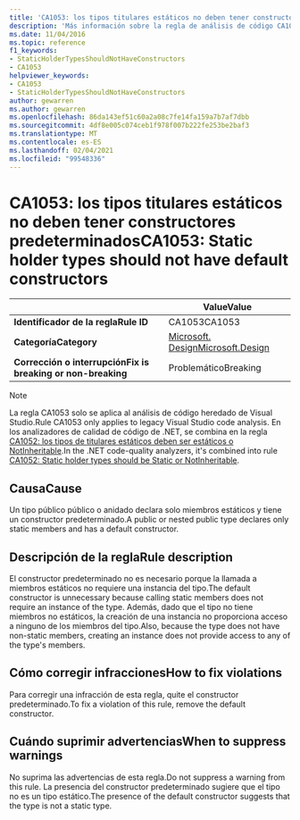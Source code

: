 ```yaml
---
title: 'CA1053: los tipos titulares estáticos no deben tener constructores (análisis de código)'
description: 'Más información sobre la regla de análisis de código CA1053: los tipos de titulares estáticos no deben tener constructores'
ms.date: 11/04/2016
ms.topic: reference
f1_keywords:
- StaticHolderTypesShouldNotHaveConstructors
- CA1053
helpviewer_keywords:
- CA1053
- StaticHolderTypesShouldNotHaveConstructors
author: gewarren
ms.author: gewarren
ms.openlocfilehash: 86da143ef51c60a2a08c7fe14fa159a7b7af7dbb
ms.sourcegitcommit: 4df8e005c074ceb1f978f007b222fe253be2baf3
ms.translationtype: MT
ms.contentlocale: es-ES
ms.lasthandoff: 02/04/2021
ms.locfileid: "99548336"
---
```

# <a name="ca1053-static-holder-types-should-not-have-default-constructors"></a><span data-ttu-id="eeace-103">CA1053: los tipos titulares estáticos no deben tener constructores predeterminados</span><span class="sxs-lookup"><span data-stu-id="eeace-103">CA1053: Static holder types should not have default constructors</span></span>

| | <span data-ttu-id="eeace-104">Value</span><span class="sxs-lookup"><span data-stu-id="eeace-104">Value</span></span> |
|-|-|
| <span data-ttu-id="eeace-105">**Identificador de la regla**</span><span class="sxs-lookup"><span data-stu-id="eeace-105">**Rule ID**</span></span> |<span data-ttu-id="eeace-106">CA1053</span><span class="sxs-lookup"><span data-stu-id="eeace-106">CA1053</span></span>|
| <span data-ttu-id="eeace-107">**Categoría**</span><span class="sxs-lookup"><span data-stu-id="eeace-107">**Category**</span></span> |[<span data-ttu-id="eeace-108">Microsoft. Design</span><span class="sxs-lookup"><span data-stu-id="eeace-108">Microsoft.Design</span></span>](design-warnings.md)|
| <span data-ttu-id="eeace-109">**Corrección o interrupción**</span><span class="sxs-lookup"><span data-stu-id="eeace-109">**Fix is breaking or non-breaking**</span></span> |<span data-ttu-id="eeace-110">Problemático</span><span class="sxs-lookup"><span data-stu-id="eeace-110">Breaking</span></span>|

> [!NOTE]
> <span data-ttu-id="eeace-111">La regla CA1053 solo se aplica al análisis de código heredado de Visual Studio.</span><span class="sxs-lookup"><span data-stu-id="eeace-111">Rule CA1053 only applies to legacy Visual Studio code analysis.</span></span> <span data-ttu-id="eeace-112">En los analizadores de calidad de código de .NET, se combina en la regla [CA1052: los tipos de titulares estáticos deben ser estáticos o NotInheritable](ca1052.md).</span><span class="sxs-lookup"><span data-stu-id="eeace-112">In the .NET code-quality analyzers, it's combined into rule [CA1052: Static holder types should be Static or NotInheritable](ca1052.md).</span></span>

## <a name="cause"></a><span data-ttu-id="eeace-113">Causa</span><span class="sxs-lookup"><span data-stu-id="eeace-113">Cause</span></span>

<span data-ttu-id="eeace-114">Un tipo público público o anidado declara solo miembros estáticos y tiene un constructor predeterminado.</span><span class="sxs-lookup"><span data-stu-id="eeace-114">A public or nested public type declares only static members and has a default constructor.</span></span>

## <a name="rule-description"></a><span data-ttu-id="eeace-115">Descripción de la regla</span><span class="sxs-lookup"><span data-stu-id="eeace-115">Rule description</span></span>

<span data-ttu-id="eeace-116">El constructor predeterminado no es necesario porque la llamada a miembros estáticos no requiere una instancia del tipo.</span><span class="sxs-lookup"><span data-stu-id="eeace-116">The default constructor is unnecessary because calling static members does not require an instance of the type.</span></span> <span data-ttu-id="eeace-117">Además, dado que el tipo no tiene miembros no estáticos, la creación de una instancia no proporciona acceso a ninguno de los miembros del tipo.</span><span class="sxs-lookup"><span data-stu-id="eeace-117">Also, because the type does not have non-static members, creating an instance does not provide access to any of the type's members.</span></span>

## <a name="how-to-fix-violations"></a><span data-ttu-id="eeace-118">Cómo corregir infracciones</span><span class="sxs-lookup"><span data-stu-id="eeace-118">How to fix violations</span></span>

<span data-ttu-id="eeace-119">Para corregir una infracción de esta regla, quite el constructor predeterminado.</span><span class="sxs-lookup"><span data-stu-id="eeace-119">To fix a violation of this rule, remove the default constructor.</span></span>

## <a name="when-to-suppress-warnings"></a><span data-ttu-id="eeace-120">Cuándo suprimir advertencias</span><span class="sxs-lookup"><span data-stu-id="eeace-120">When to suppress warnings</span></span>

<span data-ttu-id="eeace-121">No suprima las advertencias de esta regla.</span><span class="sxs-lookup"><span data-stu-id="eeace-121">Do not suppress a warning from this rule.</span></span> <span data-ttu-id="eeace-122">La presencia del constructor predeterminado sugiere que el tipo no es un tipo estático.</span><span class="sxs-lookup"><span data-stu-id="eeace-122">The presence of the default constructor suggests that the type is not a static type.</span></span>

